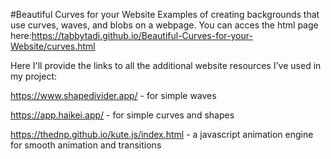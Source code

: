 #Beautiful Curves for your Website
Examples of creating backgrounds that use curves, waves, and blobs on a webpage.
You can acces the html page here:https://tabbytadi.github.io/Beautiful-Curves-for-your-Website/curves.html

Here I'll provide the links to all the additional website resources I've used in my project:

https://www.shapedivider.app/ - for simple waves

https://app.haikei.app/ - for simple curves and shapes

https://thednp.github.io/kute.js/index.html - a javascript animation engine for smooth animation and transitions
